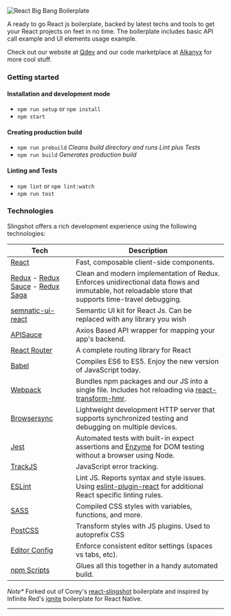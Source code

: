![React Big Bang Boilerplate](https://alkanyx.com/uploads/items/React%20Big%20Bang%20-%20React%20JS%20Boilerplate/previewImg/large.png)

A ready to go React js boilerplate, backed by latest techs and tools to get your React projects on feet in no time. The boilerplate includes basic API call example and UI elements usage example.

Check out our website at [Qdev](https://facebook.github.io/react/) and our code marketplace at [Alkanyx](https://facebook.github.io/react/) for more cool stuff.

### Getting started

#### Installation and development mode

* `npm run setup` or `npm install`
* `npm start`


#### Creating production build

* `npm run prebuild` _Cleans build directory and runs Lint plus Tests_
* `npm run build` _Generates production build_


#### Linting and Tests
* `npm lint` or `npm lint:watch`
* `npm run test`

### Technologies

Slingshot offers a rich development experience using the following technologies:

| **Tech** | **Description** |
|----------|-------
|  [React](https://facebook.github.io/react/)  |   Fast, composable client-side components.     |
|  [Redux](http://redux.js.org) - [Redux Sauce](https://github.com/infinitered/reduxsauce) - [Redux Saga](https://github.com/redux-saga/redux-saga) | Clean and modern implementation of Redux. Enforces unidirectional data flows and immutable, hot reloadable store that supports time-travel debugging. | 
|  [semnatic-ui-react](https://react.semantic-ui.com/introduction) | Semantic UI kit for React Js. Can be replaced with any library you wish | 
|  [APISauce](https://github.com/infinitered/apisauce) | Axios Based API wrapper for mapping your app's backend. | 
|  [React Router](https://github.com/reactjs/react-router) | A complete routing library for React |  
|  [Babel](http://babeljs.io) |  Compiles ES6 to ES5. Enjoy the new version of JavaScript today.     | 
| [Webpack](https://webpack.js.org) | Bundles npm packages and our JS into a single file. Includes hot reloading via [react-transform-hmr](https://www.npmjs.com/package/react-transform-hmr). | 
| [Browsersync](https://www.browsersync.io/) | Lightweight development HTTP server that supports synchronized testing and debugging on multiple devices. | 
| [Jest](https://facebook.github.io/jest/) | Automated tests with built-in expect assertions and [Enzyme](https://github.com/airbnb/enzyme) for DOM testing without a browser using Node. |  
| [TrackJS](https://trackjs.com/) | JavaScript error tracking. | 
| [ESLint](http://eslint.org/)| Lint JS. Reports syntax and style issues. Using [eslint-plugin-react](https://github.com/yannickcr/eslint-plugin-react) for additional React specific linting rules. | 
| [SASS](http://sass-lang.com/) | Compiled CSS styles with variables, functions, and more. ||
| [PostCSS](https://github.com/postcss/postcss) | Transform styles with JS plugins. Used to autoprefix CSS |
| [Editor Config](http://editorconfig.org) | Enforce consistent editor settings (spaces vs tabs, etc). |) 
| [npm Scripts](https://docs.npmjs.com/misc/scripts)| Glues all this together in a handy automated build. |  

_Note*_ Forked out of Corey's [react-slingshot](https://github.com/coryhouse/react-slingshot) boilerplate and inspired by Infinite Red's [ignite](https://github.com/infinitered/ignite) boilerplate for React Native.

---
